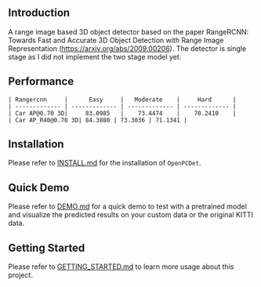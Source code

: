 ## Introduction
A range image based 3D object detector based on the paper RangeRCNN: Towards Fast and Accurate 3D Object Detection with Range Image Representation (https://arxiv.org/abs/2009.00206). The detector is single stage as I did not implement the two stage model yet.

## Performance

	| Rangercnn     |      Easy     |   Moderate    |     Hard      |
	| ------------- | ------------- | ------------- | ------------- |
	| Car AP@0.70 3D|     83.0985   |    73.4474    |    70.2410    |
	| Car AP_R40@0.70 3D| 84.3880 | 73.3036 | 71.1341 |


## Installation

Please refer to [INSTALL.md](docs/INSTALL.md) for the installation of `OpenPCDet`.


## Quick Demo
Please refer to [DEMO.md](docs/DEMO.md) for a quick demo to test with a pretrained model and 
visualize the predicted results on your custom data or the original KITTI data.

## Getting Started

Please refer to [GETTING_STARTED.md](docs/GETTING_STARTED.md) to learn more usage about this project.


